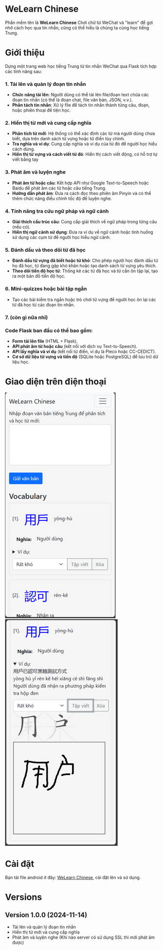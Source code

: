 # WeLearn Chinese
Phần mềm tên là __WeLearn Chinese__ Chơi chữ từ WeChat và "learn" để gợi nhớ cách học qua tin nhắn, cũng có thể hiểu là chúng ta cùng học tiếng Trung.

# Giới thiệu

Dựng một trang web học tiếng Trung từ tin nhắn WeChat qua Flask tích hợp các tính năng sau:

### 1. **Tải lên và quản lý đoạn tin nhắn**
   - **Chức năng tải lên**: Người dùng có thể tải lên file/đoạn text chứa các đoạn tin nhắn (có thể là đoạn chat, file văn bản, JSON, v.v.).
   - **Phân tách tin nhắn**: Xử lý file để tách tin nhắn thành từng câu, đoạn, hoặc phiên thoại để tiện học.

### 2. **Hiển thị từ mới và cung cấp nghĩa**
   - **Phân tích từ mới**: Hệ thống có thể xác định các từ mà người dùng chưa biết, dựa trên danh sách từ vựng hoặc từ điển tùy chỉnh.
   - **Tra nghĩa và ví dụ**: Cung cấp nghĩa và ví dụ của từ đó để người học hiểu cách dùng.
   - **Hiển thị từ vựng và cách viết từ đó**: Hiển thị cách viết động, có hỗ trợ tự viết bằng tay  

### 3. **Phát âm và luyện nghe**
   - **Phát âm từ hoặc câu**: Kết hợp API như Google Text-to-Speech hoặc Baidu để phát âm các từ hoặc câu tiếng Trung.
   - **Hướng dẫn phát âm**: Đưa ra cách đọc theo phiên âm Pinyin và có thể thêm chức năng điều chỉnh tốc độ để luyện nghe.

### 4. **Tính năng tra cứu ngữ pháp và ngữ cảnh**
   - **Giải thích cấu trúc câu**: Cung cấp giải thích về ngữ pháp trong từng câu (nếu có).
   - **Hiển thị ngữ cảnh sử dụng**: Đưa ra ví dụ về ngữ cảnh hoặc tình huống sử dụng các cụm từ để người học hiểu ngữ cảnh.

### 5. **Đánh dấu và theo dõi từ đã học**
   - **Đánh dấu từ vựng đã biết hoặc từ khó**: Cho phép người học đánh dấu từ họ đã học, từ đang gặp khó khăn hoặc tạo danh sách từ vựng yêu thích.
   - **Theo dõi tiến độ học từ**: Thống kê các từ đã học và từ cần ôn tập lại, tạo ra một bản đồ tiến độ học.

### 6. **Mini-quizzes hoặc bài tập ngắn**
   - Tạo các bài kiểm tra ngắn hoặc trò chơi từ vựng để người học ôn lại các từ đã học từ các đoạn tin nhắn.

### 7. (còn gì nữa nhỉ)

### Code Flask ban đầu có thể bao gồm:
   - **Form tải lên file** (HTML + Flask).
   - **API phát âm từ hoặc câu** (kết nối với dịch vụ Text-to-Speech).
   - **API lấy nghĩa và ví dụ** (kết nối từ điển, ví dụ là Pleco hoặc CC-CEDICT).
   - **Cơ sở dữ liệu từ vựng và tiến độ** (SQLite hoặc PostgreSQL) để lưu trữ dữ liệu học.

# Giao diện trên điện thoại
![alt text](images/image1.png)
![alt text](images/image2.png)

# Cài đặt

Bạn tải file android ở đây: [WeLearn Chinese](https://github.com/ntanhfai/WeLearn-Chinese/releases/tag/WeLearn_Chinese_Android), cài đặt lên và sử dụng.


# Versions

## Version 1.0.0 (2024-11-14)
- Tải lên và quản lý đoạn tin nhắn
- Hiển thị từ mới và cung cấp nghĩa
- Phát âm và luyện nghe (Khi nào server có sử dụng SSL thì mới phát âm được)
